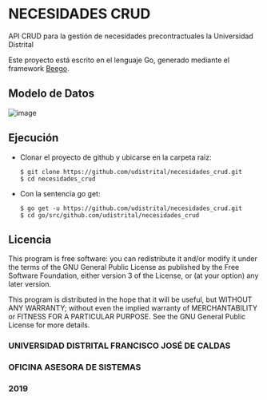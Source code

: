 # NECESIDADES CRUD

API CRUD para la gestión de necesidades precontractuales la Universidad Distrital

Este proyecto está escrito en el lenguaje Go, generado mediante el framework [Beego](https://beego.me/).

## Modelo de Datos
![image](https://user-images.githubusercontent.com/32855979/69995822-cc5bec80-151e-11ea-8dc5-1f077da866a1.png)

## Ejecución

- Clonar el proyecto de github y ubicarse en la carpeta raiz:
  ```
  $ git clone https://github.com/udistrital/necesidades_crud.git
  $ cd necesidades_crud
  ```
- Con la sentencia go get:
  ```
  $ go get -u https://github.com/udistrital/necesidades_crud.git
  $ cd go/src/github.com/udistrital/necesidades_crud
  ```
  
## Licencia
This program is free software: you can redistribute it and/or modify it under the terms of the GNU General Public License as published by the Free Software Foundation, either version 3 of the License, or (at your option) any later version.

This program is distributed in the hope that it will be useful, but WITHOUT ANY WARRANTY; without even the implied warranty of MERCHANTABILITY or FITNESS FOR A PARTICULAR PURPOSE. See the GNU General Public License for more details.


### UNIVERSIDAD DISTRITAL FRANCISCO JOSÉ DE CALDAS
### OFICINA ASESORA DE SISTEMAS
### 2019